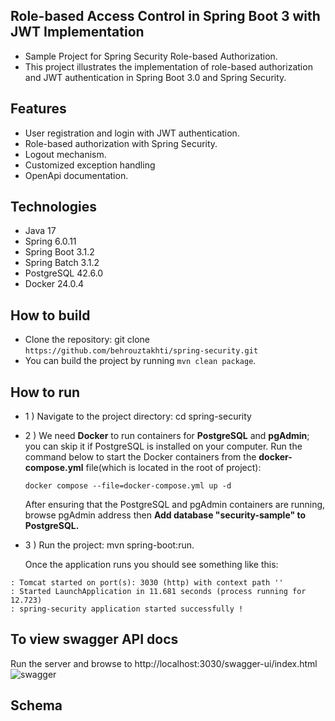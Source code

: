 ## Role-based Access Control in Spring Boot 3 with JWT Implementation
- Sample Project for Spring Security Role-based Authorization.
- This project illustrates the implementation of role-based authorization and JWT authentication in Spring Boot 3.0 and Spring Security.

## Features
- User registration and login with JWT authentication.
- Role-based authorization with Spring Security.
- Logout mechanism.
- Customized exception handling
- OpenApi documentation.


## Technologies
- Java 17
- Spring 6.0.11
- Spring Boot 3.1.2
- Spring Batch 3.1.2
- PostgreSQL 42.6.0
- Docker 24.0.4

## How to build
- Clone the repository: git clone ```https://github.com/behrouztakhti/spring-security.git```
- You can build the project by running ```mvn clean package```.

## How to run
- 1 ) Navigate to the project directory: cd spring-security
- 2 ) We need **Docker** to run containers for **PostgreSQL** and **pgAdmin**;
you can skip it if PostgreSQL is installed on your computer.
Run the command below to start the Docker containers from the **docker-compose.yml** file(which is located in the root of project):

    ```agsl
    docker compose --file=docker-compose.yml up -d
    ```
    After ensuring that the PostgreSQL and pgAdmin containers are running,
    browse pgAdmin address then
    **Add database "security-sample" to PostgreSQL.**
- 3 ) Run the project: mvn spring-boot:run.

    Once the application runs you should see something like this:
```agsl
: Tomcat started on port(s): 3030 (http) with context path ''
: Started LaunchApplication in 11.681 seconds (process running for 12.723)
: spring-security application started successfully !
```
## To view swagger API docs
Run the server and browse to http://localhost:3030/swagger-ui/index.html
![swagger](https://github.com/behrouztakhti/spring-security/assets/6881159/3499be04-c0f6-46f4-839a-9426b99d2622)


## Schema



